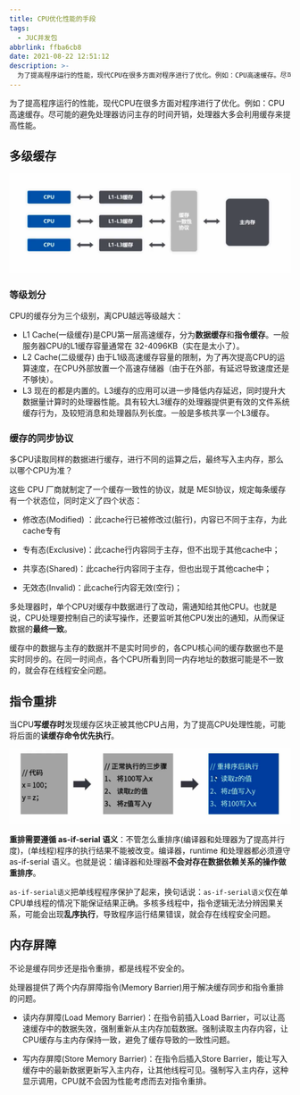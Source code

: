 ```yaml
---
title: CPU优化性能的手段
tags:
  - JUC并发包
abbrlink: ffba6cb8
date: 2021-08-22 12:51:12
description: >-
  为了提高程序运行的性能，现代CPU在很多方面对程序进行了优化。例如：CPU高速缓存。尽可能的避免处理器访问主存的时间开销，处理器大多会利用缓存来提高性能。
---
```


为了提高程序运行的性能，现代CPU在很多方面对程序进行了优化。例如：CPU高速缓存。尽可能的避免处理器访问主存的时间开销，处理器大多会利用缓存来提高性能。

## 多级缓存

![CPU高速缓存级别](JUC-CPU-Performance-Optimization\CPU高速缓存级别.png)

### 等级划分

CPU的缓存分为三个级别，离CPU越远等级越大：

- L1 Cache(一级缓存)是CPU第一层高速缓存，分为**数据缓存**和**指令缓存**。一般服务器CPU的L1缓存容量通常在 32-4096KB（实在是太小了）。
- L2 Cache(二级缓存) 由于L1级高速缓存容量的限制，为了再次提高CPU的运算速度，在CPU外部放置一个高速存储器（由于在外部，有延迟导致速度还是不够快）。
- L3 现在的都是内置的。L3缓存的应用可以进一步降低内存延迟，同时提升大数据量计算时的处理器性能。具有较大L3缓存的处理器提供更有效的文件系统缓存行为，及较短消息和处理器队列长度。一般是多核共享一个L3缓存。

### 缓存的同步协议

多CPU读取同样的数据进行缓存，进行不同的运算之后，最终写入主内存，那么以哪个CPU为准？

这些 CPU 厂商就制定了一个缓存一致性的协议，就是 MESI协议，规定每条缓存有一个状态位，同时定义了四个状态：

- 修改态(Modified) ：此cache行已被修改过(脏行)，内容已不同于主存，为此cache专有

- 专有态(Exclusive)：此cache行内容同于主存，但不出现于其他cache中；

- 共享态(Shared)：此cache行内容同于主存，但也出现于其他cache中；

- 无效态(Invalid)：此cache行内容无效(空行)；


多处理器时，单个CPU对缓存中数据进行了改动，需通知给其他CPU。也就是说，CPU处理要控制自己的读写操作，还要监听其他CPU发出的通知，从而保证数据的**最终一致**。

缓存中的数据与主存的数据并不是实时同步的，各CPU核心间的缓存数据也不是实时同步的。在同一时间点，各个CPU所看到同一内存地址的数据可能是不一致的，就会存在线程安全问题。

## 指令重排

当CPU**写缓存时**发现缓存区块正被其他CPU占用，为了提高CPU处理性能，可能将后面的**读缓存命令优先执行**。

![image-20220305180930700](JUC-CPU-Performance-Optimization/image-20220305180930700.png)

**重排需要遵循 as-if-serial 语义**：不管怎么重排序(编译器和处理器为了提高并行度)，(单线程)程序的执行结果不能被改变。编译器，runtime 和处理器都必须遵守 as-if-serial 语义。也就是说：编译器和处理器**不会对存在数据依赖关系的操作做重排序**。

`as-if-serial语义`把单线程程序保护了起来，换句话说：`as-if-serial语义`仅在单CPU单线程的情况下能保证结果正确。多核多线程中，指令逻辑无法分辨因果关系，可能会出现**乱序执行**，导致程序运行结果错误，就会存在线程安全问题。

## 内存屏障

不论是缓存同步还是指令重排，都是线程不安全的。

处理器提供了两个内存屏障指令(Memory Barrier)用于解决缓存同步和指令重排的问题。 

- 读内存屏障(Load Memory Barrier)：在指令前插入Load Barrier，可以让高速缓存中的数据失效，强制重新从主内存加载数据。强制读取主内存内容，让CPU缓存与主内存保持一致，避免了缓存导致的一致性问题。

- 写内存屏障(Store Memory Barrier)：在指令后插入Store Barrier，能让写入缓存中的最新数据更新写入主内存，让其他线程可见。强制写入主内存，这种显示调用，CPU就不会因为性能考虑而去对指令重排。

